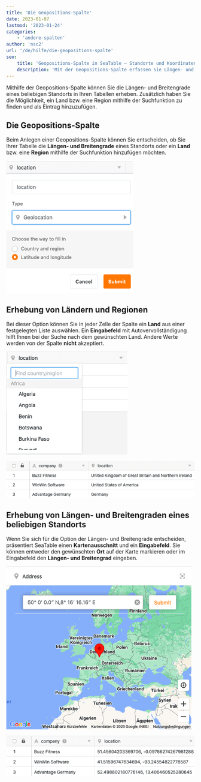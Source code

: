```yaml
---
title: 'Die Geopositions-Spalte'
date: 2023-01-07
lastmod: '2023-01-24'
categories:
    - 'andere-spalten'
author: 'nsc2'
url: '/de/hilfe/die-geopositions-spalte'
seo:
    title: 'Geopositions-Spalte in SeaTable – Standorte und Koordinaten'
    description: 'Mit der Geopositions-Spalte erfassen Sie Längen- und Breitengrade sowie Länder/Regionen in SeaTable – für präzise, ortsbasierte Dateneingabe.'
---
```


Mithilfe der Geopositions-Spalte können Sie die Längen- und Breitengrade eines beliebigen Standorts in Ihren Tabellen erheben. Zusätzlich haben Sie die Möglichkeit, ein Land bzw. eine Region mithilfe der Suchfunktion zu finden und als Eintrag hinzuzufügen.

## Die Geopositions-Spalte

Beim Anlegen einer Geopositions-Spalte können Sie entscheiden, ob Sie Ihrer Tabelle die **Längen- und Breitengrade** eines Standorts oder ein **Land** bzw. eine **Region** mithilfe der Suchfunktion hinzufügen möchten.

![Auswahl-Optionen bei der Erstellung einer Geopositions-Spalte](images/Optionen-beim-Erstellen-einer-Geopositionsspalte.png)

## Erhebung von Ländern und Regionen

Bei dieser Option können Sie in jeder Zelle der Spalte ein **Land** aus einer festgelegten Liste auswählen. Ein **Eingabefeld** mit Autovervollständigung hilft Ihnen bei der Suche nach dem gewünschten Land. Andere Werte werden von der Spalte **nicht** akzeptiert.

![Hinzufügen von Ländern bzw. Regionen mithilfe der Suchfunktion der Geopositions-Spalte](images/Erhebung-von-Laendern.png)

![Anwendungsbeispiel einer Geopositions-Spalte](images/Beispiel-Geopositions-Spalte-1.png)

## Erhebung von Längen- und Breitengraden eines beliebigen Standorts

Wenn Sie sich für die Option der Längen- und Breitengrade entscheiden, präsentiert SeaTable einen **Kartenausschnitt** und ein **Eingabefeld**. Sie können entweder den gewünschten **Ort** auf der Karte markieren oder im Eingabefeld den **Längen- und Breitengrad** eingeben.

![Hinzufügen eines Standorts anhand dessen Längen- und Breitengrade ](images/Erhebung-von-Laengen-und-Breitengraden.png)

![Anwendungsbeispiel einer Geopositions-Spalte](images/Beispiel-2-Geopositionsspalte.png)
